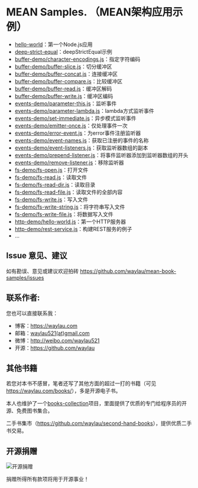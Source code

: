 # MEAN Samples. （MEAN架构应用示例）

* [hello-world](samples/hello-world)：第一个Node.js应用
* [deep-strict-equal](samples/deep-strict-equal/)：deepStrictEqual示例
* [buffer-demo/character-encodings.js](samples/buffer-demo/character-encodings.js)：指定字符编码
* [buffer-demo/buffer-slice.js](samples/buffer-demo/buffer-slice.js)：切分缓冲区
* [buffer-demo/buffer-concat.js](samples/buffer-demo/buffer-concat.js)：连接缓冲区
* [buffer-demo/buffer-compare.js](samples/buffer-demo/buffer-compare.js)：比较缓冲区
* [buffer-demo/buffer-read.js](samples/buffer-demo/buffer-read.js)：缓冲区解码
* [buffer-demo/buffer-write.js](samples/buffer-demo/buffer-write.js)：缓冲区编码
* [events-demo/parameter-this.js](samples/events-demo/parameter-this.js)：监听事件
* [events-demo/parameter-lambda.js](samples/events-demo/parameter-lambda.js)：lambda方式监听事件
* [events-demo/set-immediate.js](samples/events-demo/set-immediate.js)：异步模式监听事件
* [events-demo/emitter-once.js](samples/events-demo/emitter-once.js)：仅处理事件一次
* [events-demo/error-event.js](samples/events-demo/error-event.js)：为error事件注册监听器
* [events-demo/event-names.js](samples/events-demo/event-names.js)：获取已注册的事件的名称
* [events-demo/event-listeners.js](samples/events-demo/event-listeners.js)：获取监听器数组的副本
* [events-demo/prepend-listener.js](samples/events-demo/prepend-listener.js)：将事件监听器添加到监听器数组的开头
* [events-demo/remove-listener.js](samples/events-demo/remove-listener.js)：移除监听器
* [fs-demo/fs-open.js](samples/fs-demo/fs-open.js)：打开文件
* [fs-demo/fs-read.js](samples/fs-demo/fs-read.js)：读取文件
* [fs-demo/fs-read-dir.js](samples/fs-demo/fs-read-dir.js)：读取目录
* [fs-demo/fs-read-file.js](samples/fs-demo/fs-read-file.js)：读取文件的全部内容
* [fs-demo/fs-write.js](samples/fs-demo/fs-write.js)：写入文件
* [fs-demo/fs-write-string.js](samples/fs-demo/fs-write-string.js)：将字符串写入文件
* [fs-demo/fs-write-file.js](samples/fs-demo/fs-write-file.js)：将数据写入文件
* [http-demo/hello-world.js](samples/http-demo/hello-world.js)：第一个HTTP服务器
* [http-demo/rest-service.js](samples/http-demo/rest-service.js)：构建REST服务的例子
* ...


## Issue 意见、建议

如有勘误、意见或建议欢迎拍砖 <https://github.com/waylau/mean-book-samples/issues>

## 联系作者:

您也可以直接联系我：

* 博客：https://waylau.com
* 邮箱：[waylau521(at)gmail.com](mailto:waylau521@gmail.com)
* 微博：http://weibo.com/waylau521
* 开源：https://github.com/waylau


## 其他书籍

若您对本书不感冒，笔者还写了其他方面的超过一打的书籍（可见<https://waylau.com/books/>），多是开源电子书。

本人也维护了一个[books-collection](https://github.com/waylau/books-collection)项目，里面提供了优质的专门给程序员的开源、免费图书集合。

二手书集市（<https://github.com/waylau/second-hand-books>），提供优质二手书交易。

## 开源捐赠


![开源捐赠](https://waylau.com/images/showmethemoney-sm.jpg)

捐赠所得所有款项将用于开源事业！